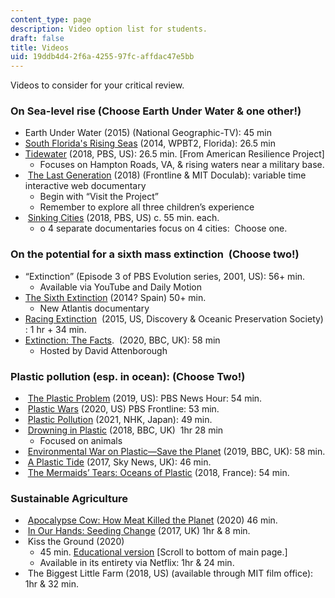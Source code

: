 ```yaml
---
content_type: page
description: Video option list for students.
draft: false
title: Videos
uid: 19ddb4d4-2f6a-4255-97fc-affdac47e5bb
---
```

Videos to consider for your critical review.

### On Sea-level rise (Choose Earth Under Water & one other!)

- Earth Under Water (2015) (National Geographic-TV): 45 min
- [South Florida's Rising Seas](https://www.pbs.org/video/wpbt2-presents-south-floridas-rising-seas-impact/) (2014, WPBT2, Florida): 26.5 min
- [Tidewater](https://www.pbs.org/video/tidewater-mgqr0m/) (2018, PBS, US): 26.5 min. \[From American Resilience Project\]
    - Focuses on Hampton Roads, VA, & rising waters near a military base.
-  [The Last Generation](https://docubase.mit.edu/project/the-last-generation/) (2018) (Frontline & MIT Doculab): variable time interactive web documentary
    - Begin with “Visit the Project”
    - Remember to explore all three children’s experience
-  [Sinking Cities](https://mediaplayer.whro.org/program/sinking-cities) (2018, PBS, US) c. 55 min. each.
    - o 4 separate documentaries focus on 4 cities:  Choose one.

### On the potential for a sixth mass extinction  (Choose two!)

- “Extinction” (Episode 3 of PBS Evolution series, 2001, US): 56+ min.
    - Available via YouTube and Daily Motion
- [The Sixth Extinction](https://www.youtube.com/watch?v=rVwRnRYdiJ0&t=108s) (2014? Spain) 50+ min.
    - New Atlantis documentary
- [Racing Extinction](http://www.documentarymania.com/player.php?title=Racing+Extinction)  (2015, US, Discovery & Oceanic Preservation Society) : 1 hr + 34 min.
- [Extinction: The Facts](https://www.dailymotion.com/video/x7w7wxr2).  (2020, BBC, UK): 58 min 
    - Hosted by David Attenborough

### Plastic pollution (esp. in ocean): (Choose Two!)

-  [The Plastic Problem](https://www.youtube.com/watch?v=1RDc2opwg0I) (2019, US): PBS News Hour: 54 min.
-  [Plastic Wars](https://www.youtube.com/watch?v=-dk3NOEgX7o) (2020, US) PBS Frontline: 53 min.  
-  [Plastic Pollution](https://www.documentarymania.com/player.php?title=Plastic+Pollution) (2021, NHK, Japan): 49 min.
-  [Drowning in Plastic](http://www.documentarymania.com/player.php?title=Drowning%20in%20Plastic) (2018, BBC, UK)  1hr 28 min
    - Focused on animals
-  [Environmental War on Plastic—Save the Planet](https://www.youtube.com/watch?v=s-gG2zWIhBU) (2019, BBC, UK): 58 min.
-  [A Plastic Tide](https://www.youtube.com/watch?v=D35YnZ7_WxM&t=220s) (2017, Sky News, UK): 46 min.
-  [The Mermaids’ Tears: Oceans of Plastic](https://www.youtube.com/watch?v=rY9NvJBq_iE) (2018, France): 54 min.

### Sustainable Agriculture

-  [Apocalypse Cow: How Meat Killed the Planet](https://www.documentarymania.com/player.php?title=Apocalypse+Cow) (2020) 46 min.
-  [In Our Hands: Seeding Change](https://www.filmsforaction.org/watch/in-our-hands-seeding-change/) (2017, UK) 1hr & 8 min.
-  Kiss the Ground (2020) 
    - 45 min. [Educational version](https://kissthegroundmovie.com) \[Scroll to bottom of main page.\]
    - Available in its entirety via Netflix: 1hr & 24 min.
-  The Biggest Little Farm (2018, US) (available through MIT film office): 1hr & 32 min.